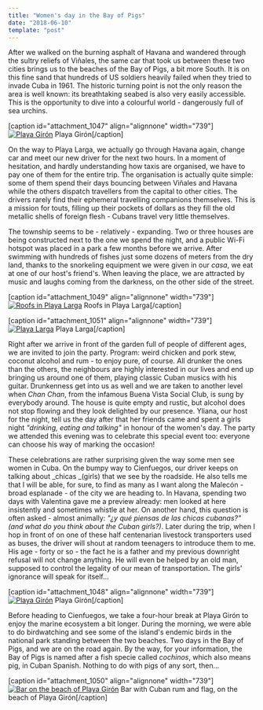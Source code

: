 ```yaml
---
title: "Women's day in the Bay of Pigs"
date: "2018-06-10"
template: "post"
---
```


After we walked on the burning asphalt of Havana and wandered through the sultry reliefs of Viñales, the same car that took us between these two cities brings us to the beaches of the Bay of Pigs, a bit more South. It is on this fine sand that hundreds of US soldiers heavily failed when they tried to invade Cuba in 1961. The historic turning point is not the only reason the area is well known: its breathtaking seabed is also very easily accessible. This is the opportunity to dive into a colourful world - dangerously full of sea urchins.

\[caption id="attachment\_1047" align="alignnone" width="739"\][![Playa Girón](https://anothervyou.world/wp-content/uploads/2018/06/DSC_7591-1024x683.jpg)](https://anothervyou.world/wp-content/uploads/2018/06/DSC_7591.jpg) Playa Girón\[/caption\]

On the way to Playa Larga, we actually go through Havana again, change car and meet our new driver for the next two hours. In a moment of hesitation, and hardly understanding how taxis are organised, we have to pay one of them for the entire trip. The organisation is actually quite simple: some of them spend their days bouncing between Viñales and Havana while the others dispatch travellers from the capital to other cities. The drivers rarely find their ephemeral travelling companions themselves. This is a mission for touts, filling up their pockets of dollars as they fill the old metallic shells of foreign flesh - Cubans travel very little themselves.

The township seems to be - relatively - expanding. Two or three houses are being constructed next to the one we spend the night, and a public Wi-Fi hotspot was placed in a park a few months before we arrive. After swimming with hundreds of fishes just some dozens of meters from the dry land, thanks to the snorkeling equipment we were given in our _casa_, we eat at one of our host's friend's. When leaving the place, we are attracted by music and laughs coming from the darkness, on the other side of the street.

\[caption id="attachment\_1049" align="alignnone" width="739"\][![Roofs in Playa Larga](https://anothervyou.world/wp-content/uploads/2018/06/DSC_7543-1024x683.jpg)](https://anothervyou.world/wp-content/uploads/2018/06/DSC_7543.jpg) Roofs in Playa Larga\[/caption\]

\[caption id="attachment\_1051" align="alignnone" width="739"\][![Playa Larga](https://anothervyou.world/wp-content/uploads/2018/06/DSC_7515-1024x683.jpg)](https://anothervyou.world/wp-content/uploads/2018/06/DSC_7515.jpg) Playa Larga\[/caption\]

Right after we arrive in front of the garden full of people of different ages, we are invited to join the party. Program: weird chicken and pork stew, coconut alcohol and rum - to enjoy pure, of course. All drunker the ones than the others, the neighbours are highly interested in our lives and end up bringing us around one of them, playing classic Cuban musics with his guitar. Drunkenness get into us as well and we are taken to another level when _Chan Chan_, from the infamous Buena Vista Social Club, is sung by everybody around. The house is quite empty and rustic, but alcohol does not stop flowing and they look delighted by our presence. Yliana, our host for the night, tell us the day after that her friends came and spent a girls night _"drinking, eating and talking"_ in honour of the women's day. The party we attended this evening was to celebrate this special event too: everyone can choose his way of marking the occasion!

These celebrations are rather surprising given the way some men see women in Cuba. On the bumpy way to Cienfuegos, our driver keeps on talking about _chicas _(girls) that we see by the roadside. He also tells me that I will be able, for sure, to find as many as I want along the Malecón - broad esplanade - of the city we are heading to. In Havana, spending two days with Valentina gave me a preview already: men looked at here insistently and sometimes whistle at her. On another hand, this question is often asked - almost animally: _"¿y qué piensas de las chicas cubanas?" (and what do you think about the Cuban girls?)_. Later during the trip, when I hop in front of on one of these half centenarian livestock transporters used as buses, the driver will shout at random teenagers to introduce them to me. His age - forty or so - the fact he is a father and my previous downright refusal will not change anything. He will even be helped by an old man, supposed to control the legality of our mean of transportation. The girls' ignorance will speak for itself...

\[caption id="attachment\_1048" align="alignnone" width="739"\][![Playa Girón](https://anothervyou.world/wp-content/uploads/2018/06/DSC_7603-1024x683.jpg)](https://anothervyou.world/wp-content/uploads/2018/06/DSC_7603.jpg) Playa Girón\[/caption\]

Before heading to Cienfuegos, we take a four-hour break at Playa Girón to enjoy the marine ecosystem a bit longer. During the morning, we were able to do birdwatching and see some of the island's endemic birds in the national park standing between the two beaches. Two days in the Bay of Pigs, and we are on the road again. By the way, for your information, the Bay of Pigs is named after a fish specie called _cochinos_, which also means pig, in Cuban Spanish. Nothing to do with pigs of any sort, then...

\[caption id="attachment\_1050" align="alignnone" width="739"\][![Bar on the beach of Playa Girón](https://anothervyou.world/wp-content/uploads/2018/06/DSC_7593-1024x683.jpg)](https://anothervyou.world/wp-content/uploads/2018/06/DSC_7593.jpg) Bar with Cuban rum and flag, on the beach of Playa Girón\[/caption\]
